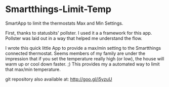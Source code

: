 Smartthings-Limit-Temp
======================

SmartApp to limit the thermostats Max and Min Settings.

First, thanks to statusbits' pollster.  I used it a a framework for this app.  Pollster was laid out in a way that helped me understand the flow.

I wrote this quick little App to provide a max/min setting to the Smartthings connected thermostat.  Seems members of my family are under the impression that if you set the temperature really high (or low), the house will warm up or cool down faster. ;)
This provides my a automated way to limit that max/min temperature.

git repository also available at: http://goo.gl/i5yzuU
